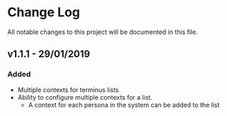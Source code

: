 
# Change Log
All notable changes to this project will be documented in this file.



## v1.1.1 - 29/01/2019

### Added
- Multiple contexts for terminus lists
- Ability to configure multiple contexts for a list. 
  - A context for each persona in the system can be added to the list
